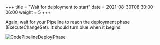 +++
title = "Wait for deployment to start"
date = 2021-08-30T08:30:00-06:00
weight = 5
+++

Again, wait for your Pipeline to reach the deployment phase (ExecuteChangeSet). It should turn blue when it begins: 

![CodePipelineDeployPhase](/images/python/canaries/aws_console_pipeline_deploy_breaking.png)